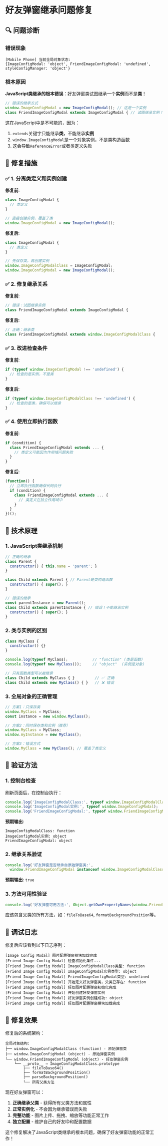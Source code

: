 # 好友弹窗继承问题修复

## 🔍 问题诊断

### 错误现象
```
[Mobile Phone] 当前全局对象状态: 
{ImageConfigModal: 'object', FriendImageConfigModal: 'undefined', styleConfigManager: 'object'}
```

### 根本原因
**JavaScript类继承的根本错误**：好友弹窗类试图继承一个**实例**而不是**类**！

```javascript
// 错误的继承方式
window.ImageConfigModal = new ImageConfigModal(); // 这是一个实例
class FriendImageConfigModal extends ImageConfigModal { // 试图继承实例！
```

这在JavaScript中是不可能的，因为：
1. `extends`关键字只能继承**类**，不能继承**实例**
2. `window.ImageConfigModal`是一个对象实例，不是类构造函数
3. 这会导致`ReferenceError`或者类定义失败

## 🔧 修复措施

### ✅ 1. 分离类定义和实例创建

**修复前**:
```javascript
class ImageConfigModal {
  // 类定义
}

// 直接创建实例，覆盖了类
window.ImageConfigModal = new ImageConfigModal();
```

**修复后**:
```javascript
class ImageConfigModal {
  // 类定义
}

// 先保存类，再创建实例
window.ImageConfigModalClass = ImageConfigModal;
window.ImageConfigModal = new ImageConfigModal();
```

### ✅ 2. 修复继承关系

**修复前**:
```javascript
// 错误：试图继承实例
class FriendImageConfigModal extends ImageConfigModal {
```

**修复后**:
```javascript
// 正确：继承类
class FriendImageConfigModal extends window.ImageConfigModalClass {
```

### ✅ 3. 改进检查条件

**修复前**:
```javascript
if (typeof window.ImageConfigModal !== 'undefined') {
  // 检查的是实例，不是类
}
```

**修复后**:
```javascript
if (typeof window.ImageConfigModalClass !== 'undefined') {
  // 检查的是类，确保可以继承
}
```

### ✅ 4. 使用立即执行函数

**修复前**:
```javascript
if (condition) {
  class FriendImageConfigModal extends ... {
    // 类定义可能因为作用域问题失败
  }
}
```

**修复后**:
```javascript
(function() {
  // 立即执行函数确保代码执行
  if (condition) {
    class FriendImageConfigModal extends ... {
      // 类定义在独立作用域中
    }
  }
})();
```

## 🎯 技术原理

### 1. JavaScript类继承机制
```javascript
// 正确的继承
class Parent {
  constructor() { this.name = 'parent'; }
}

class Child extends Parent { // Parent是类构造函数
  constructor() { super(); }
}

// 错误的继承
const parentInstance = new Parent();
class Child extends parentInstance { // 错误！不能继承实例
  constructor() { super(); }
}
```

### 2. 类与实例的区别
```javascript
class MyClass {
  constructor() {}
}

console.log(typeof MyClass);           // "function" (类是函数)
console.log(typeof new MyClass());     // "object"  (实例是对象)

// 只有函数类型可以被继承
class Child extends MyClass { }         // ✅ 正确
class Child extends new MyClass() { }   // ❌ 错误
```

### 3. 全局对象的正确管理
```javascript
// 方案1：只保存类
window.MyClass = MyClass;
const instance = new window.MyClass();

// 方案2：同时保存类和实例（推荐）
window.MyClass = MyClass;
window.myInstance = new MyClass();

// 方案3：错误方式
window.MyClass = new MyClass(); // 覆盖了类定义
```

## 🧪 验证方法

### 1. 控制台检查
刷新页面后，在控制台执行：
```javascript
console.log('ImageConfigModalClass:', typeof window.ImageConfigModalClass);
console.log('ImageConfigModal实例:', typeof window.ImageConfigModal);
console.log('FriendImageConfigModal:', typeof window.FriendImageConfigModal);
```

**预期输出**:
```
ImageConfigModalClass: function
ImageConfigModal实例: object
FriendImageConfigModal: object
```

### 2. 继承关系验证
```javascript
console.log('好友弹窗是否继承自原始弹窗类:', 
  window.FriendImageConfigModal instanceof window.ImageConfigModalClass);
```

**预期输出**: `true`

### 3. 方法可用性验证
```javascript
console.log('好友弹窗可用方法:', Object.getOwnPropertyNames(window.FriendImageConfigModal.__proto__));
```

应该包含父类的所有方法，如：`fileToBase64`, `formatBackgroundPosition`等。

## 🔄 调试日志

修复后应该看到以下日志序列：

```
[Image Config Modal] 图片配置弹窗模块加载完成
[Friend Image Config Modal] 检查初始化条件...
[Friend Image Config Modal] ImageConfigModalClass类型: function
[Friend Image Config Modal] ImageConfigModal实例类型: object
[Friend Image Config Modal] FriendImageConfigModal类型: undefined
[Friend Image Config Modal] 开始定义好友弹窗类，父类已存在: function
[Friend Image Config Modal] 好友图片配置弹窗初始化完成
[Friend Image Config Modal] 开始创建好友弹窗实例
[Friend Image Config Modal] 好友弹窗实例创建成功: object
[Friend Image Config Modal] 好友图片配置弹窗模块加载完成
```

## 🎉 修复效果

修复后的系统架构：

```
全局对象结构:
├── window.ImageConfigModalClass (function) - 原始弹窗类
├── window.ImageConfigModal (object) - 原始弹窗实例
└── window.FriendImageConfigModal (object) - 好友弹窗实例
    └── __proto__ → ImageConfigModalClass.prototype
        ├── fileToBase64()
        ├── formatBackgroundPosition()
        ├── parseBackgroundPosition()
        └── 所有父类方法
```

现在好友弹窗可以：
1. **正确继承父类** - 获得所有父类方法和属性
2. **正常实例化** - 不会因为继承错误而失败
3. **完整功能** - 图片上传、拖拽、缩放等功能正常工作
4. **独立配置** - 维护自己的好友ID和配置数据

这个修复解决了JavaScript类继承的根本问题，确保了好友弹窗功能的正常工作！
